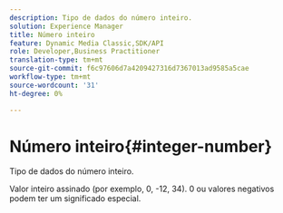 ```yaml
---
description: Tipo de dados do número inteiro.
solution: Experience Manager
title: Número inteiro
feature: Dynamic Media Classic,SDK/API
role: Developer,Business Practitioner
translation-type: tm+mt
source-git-commit: f6c97606d7a4209427316d7367013ad9585a5cae
workflow-type: tm+mt
source-wordcount: '31'
ht-degree: 0%

---
```



# Número inteiro{#integer-number}

Tipo de dados do número inteiro.

Valor inteiro assinado (por exemplo, 0, -12, 34). 0 ou valores negativos podem ter um significado especial.
